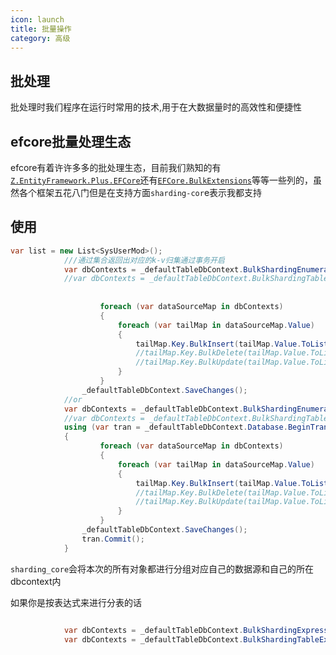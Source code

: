 ```yaml
---
icon: launch
title: 批量操作
category: 高级
---
```


## 批处理
批处理时我们程序在运行时常用的技术,用于在大数据量时的高效性和便捷性

## efcore批量处理生态
efcore有着许许多多的批处理生态，目前我们熟知的有[`Z.EntityFramework.Plus.EFCore`](https://github.com/zzzprojects/EntityFramework-Plus)还有[`EFCore.BulkExtensions`](https://github.com/borisdj/EFCore.BulkExtensions)等等一些列的，虽然各个框架五花八门但是在支持方面`sharding-cor`e表示我都支持

## 使用
```c#
var list = new List<SysUserMod>();
            ///通过集合返回出对应的k-v归集通过事务开启
            var dbContexts = _defaultTableDbContext.BulkShardingEnumerable(list);
            //var dbContexts = _defaultTableDbContext.BulkShardingTableEnumerable(list); //if only sharding table
            
           
                    foreach (var dataSourceMap in dbContexts)
                    {
                        foreach (var tailMap in dataSourceMap.Value)
                        {
                            tailMap.Key.BulkInsert(tailMap.Value.ToList());
                            //tailMap.Key.BulkDelete(tailMap.Value.ToList());
                            //tailMap.Key.BulkUpdate(tailMap.Value.ToList());
                        }
                    }
                _defaultTableDbContext.SaveChanges();
            //or
            var dbContexts = _defaultTableDbContext.BulkShardingEnumerable(list);
            //var dbContexts = _defaultTableDbContext.BulkShardingTableEnumerable(list); //if only sharding table
            using (var tran = _defaultTableDbContext.Database.BeginTransaction())
            {
                    foreach (var dataSourceMap in dbContexts)
                    {
                        foreach (var tailMap in dataSourceMap.Value)
                        {
                            tailMap.Key.BulkInsert(tailMap.Value.ToList());
                            //tailMap.Key.BulkDelete(tailMap.Value.ToList());
                            //tailMap.Key.BulkUpdate(tailMap.Value.ToList());
                        }
                    }
                _defaultTableDbContext.SaveChanges();
                tran.Commit();
            }

```

`sharding_core`会将本次的所有对象都进行分组对应自己的数据源和自己的所在dbcontext内

如果你是按表达式来进行分表的话
```csharp

            var dbContexts = _defaultTableDbContext.BulkShardingExpression(o=>o.id=="123");
            var dbContexts = _defaultTableDbContext.BulkShardingTableExpression(o=>o.id=="123"); //if only sharding table

```
